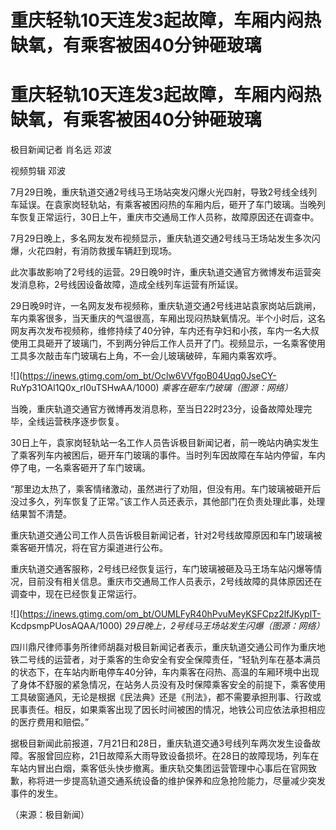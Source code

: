 # 重庆轻轨10天连发3起故障，车厢内闷热缺氧，有乘客被困40分钟砸玻璃

# 重庆轻轨10天连发3起故障，车厢内闷热缺氧，有乘客被困40分钟砸玻璃

极目新闻记者 肖名远 邓波

视频剪辑 邓波

7月29日晚，重庆轨道交通2号线马王场站突发闪爆火光四射，导致2号线全线列车延误。在袁家岗轻轨站，有乘客被困闷热的车厢内后，砸开了车门玻璃。当晚列车恢复正常运行，30日上午，重庆市交通局工作人员称，故障原因还在调查中。

7月29日晚上，多名网友发布视频显示，重庆轨道交通2号线马王场站发生多次闪爆，火花四射，有消防救援车辆赶到现场。

此次事故影响了2号线的运营。29日晚9时许，重庆轨道交通官方微博发布运营突发消息称，2号线因设备故障，造成全线列车运营有所延误。

29日晚9时许，一名网友发布视频称，重庆轨道交通2号线进站袁家岗站后跳闸，车内乘客很多，当天重庆的气温很高，车厢出现闷热缺氧情况。半个小时后，这名网友再次发布视频称，维修持续了40分钟，车内还有孕妇和小孩，车内一名大叔使用工具砸开了玻璃门，不到两分钟后工作人员开了门。视频显示，一名乘客使用工具多次敲击车门玻璃右上角，不一会儿玻璃破碎，车厢内乘客欢呼。

![](https://inews.gtimg.com/om_bt/Oclw6VVfgoB04Uqq0JseCY-
RuYp31OAl1Q0x_rl0uTSHwAA/1000) _乘客在砸车门玻璃（图源：网络）_

当晚，重庆轨道交通官方微博再发消息称，至当日22时23分，设备故障处理完毕，全线运营秩序逐步恢复。

30日上午，袁家岗轻轨站一名工作人员告诉极目新闻记者，前一晚站内确实发生了乘客列车内被困后，砸开车门玻璃的事件。当时列车因故障在车站内停留，车内停了电，一名乘客砸开了车门玻璃。

“那里边太热了，乘客情绪激动，虽然进行了劝阻，但没有用。车门玻璃被砸开后没过多久，列车恢复了正常。”该工作人员还表示，其他部门在负责处理此事，处理结果暂不清楚。

重庆轨道交通公司工作人员告诉极目新闻记者，针对2号线故障原因和车门玻璃被乘客砸开情况，将在官方渠道进行公布。

重庆轨道交通客服称，2号线已经恢复运行，车门玻璃被砸及马王场车站闪爆等情况，目前没有相关信息。重庆市交通局工作人员表示，2号线故障的具体原因还在调查中，现在已经恢复正常运行。

![](https://inews.gtimg.com/om_bt/OUMLFyR40hPvuMeyKSFCpz2lfJKyplT-
KcdpsmpPUosAQAA/1000) _29日晚上，2号线马王场站发生闪爆（图源：网络）_

四川鼎尺律师事务所律师胡磊对极目新闻记者表示，重庆轨道交通公司作为重庆地铁二号线的运营者，对于乘客的生命安全有安全保障责任，“轻轨列车在基本满员的状态下，在车站内断电停车40分钟，车内乘客在闷热、高温的车厢环境中出现了身体不舒服的紧急情况，在站务人员没有及时保障乘客安全的前提下，乘客使用工具破窗通风，无论是根据《民法典》还是《刑法》，都不需要承担刑事、行政或民事责任。相反，如果乘客出现了因长时间被困的情况，地铁公司应依法承担相应的医疗费用和赔偿。”

据极目新闻此前报道，7月21日和28日，重庆轨道交通3号线列车两次发生设备故障。客服曾回应称，21日故障系大雨导致设备损坏。在28日的故障现场，列车在车站内冒出白烟，乘客低头快步撤离。重庆轨交集团运营管理中心事后在官网致歉，称将进一步提高轨道交通系统设备的维护保养和应急抢险能力，尽量减少突发事件的发生。

（来源：极目新闻）


